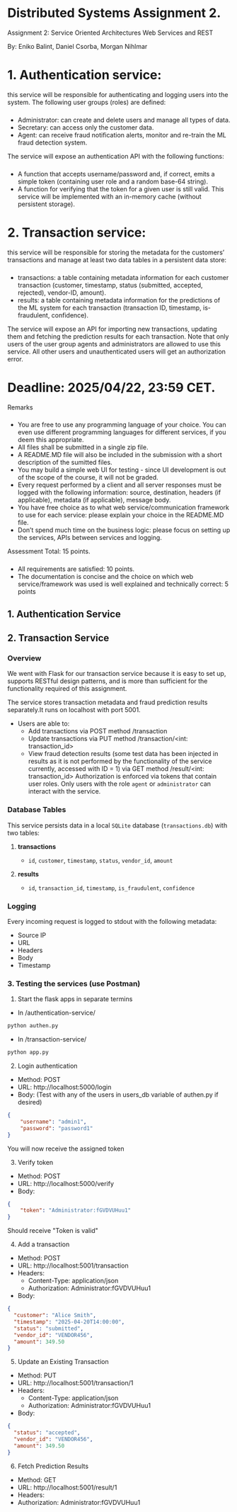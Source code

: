 # Distributed Systems Assignment 2.
Assignment 2: Service Oriented Architectures Web Services and REST

By: Eniko Balint, Daniel Csorba, Morgan Nihlmar

# 1. Authentication service: 
this service will be responsible for authenticating and logging users into the
system. The following user groups (roles) are defined:
###
* Administrator: can create and delete users and manage all types of data.
* Secretary: can access only the customer data.
* Agent: can receive fraud notification alerts, monitor and re-train the ML fraud detection system.

The service will expose an authentication API with the following functions:
###
* A function that accepts username/password and, if correct, emits a simple token (containing user
role and a random base-64 string).
* A function for verifying that the token for a given user is still valid.
This service will be implemented with an in-memory cache (without persistent storage).
# 2. Transaction service: 
this service will be responsible for storing the metadata for the customers’ transactions and manage at least two data tables in a persistent data store:
###
* transactions: a table containing metadata information for each customer transaction (customer,
timestamp, status (submitted, accepted, rejected), vendor-ID, amount).
* results: a table containing metadata information for the predictions of the ML system for each
transaction (transaction ID, timestamp, is-fraudulent, confidence).

The service will expose an API for importing new transactions, updating them and fetching the prediction
results for each transaction. Note that only users of the user group agents and administrators are allowed
to use this service. All other users and unauthenticated users will get an authorization error.
# Deadline: 2025/04/22, 23:59 CET.

Remarks
###
* You are free to use any programming language of your choice. You can even use different programming
languages for different services, if you deem this appropriate.
* All files shall be submitted in a single zip file.
* A README.MD file will also be included in the submission with a short description of the sumitted files.
* You may build a simple web UI for testing - since UI development is out of the scope of the course, it
will not be graded.
* Every request performed by a client and all server responses must be logged with the following information: source, destination, headers (if applicable), metadata (if applicable), message body.
* You have free choice as to what web service/communication framework to use for each service: please
explain your choice in the README.MD file.
* Don’t spend much time on the business logic: please focus on setting up the services, APIs between
services and logging.


Assessment
Total: 15 points.
###
* All requirements are satisfied: 10 points.
* The documentation is concise and the choice on which web service/framework was used is well explained
and technically correct: 5 points

## 1. Authentication Service




## 2. Transaction Service

### Overview

We went with Flask for our transaction service because it is easy to set up, supports RESTful design patterns, and is more than sufficient for the functionality required of this assignment.

The service stores transaction metadata and fraud prediction results separately.It runs on localhost with port 5001. 
- Users are able to:
    - Add transactions via POST method /transaction
    - Update transactions via PUT method /transaction/<int: transaction_id>
    - View fraud detection results (some test data has been injected in results as it is not performed by the functionality of the service currently, accessed with ID = 1) via GET method /result/<int: transaction_id>
Authorization is enforced via tokens that contain user roles. Only users with the role `agent` or `administrator` can interact with the service.

### Database Tables

This service persists data in a local `SQLite` database (`transactions.db`) with two tables:

1. **transactions**
   - `id`, `customer`, `timestamp`, `status`, `vendor_id`, `amount`

2. **results**
   - `id`, `transaction_id`, `timestamp`, `is_fraudulent`, `confidence`


### Logging
Every incoming request is logged to stdout with the following metadata:
- Source IP
- URL
- Headers
- Body
- Timestamp

### 3. Testing the services (use Postman)

1. Start the flask apps in separate termins
* In /authentication-service/
```bash
python authen.py
```
* In /transaction-service/
```bash
python app.py
```

2. Login authentication
- Method: POST
- URL: http://localhost:5000/login
- Body: (Test with any of the users in users_db variable of authen.py if desired)
```json
{
    "username": "admin1",
    "password": "password1"
}
```
You will now receive the assigned token

3. Verify token
- Method: POST
- URL: http://localhost:5000/verify
- Body:
```json (Use the one received from previous step)
{
    "token": "Administrator:fGVDVUHuu1"
}
```
Should receive "Token is valid"

4. Add a transaction
- Method: POST
- URL: http://localhost:5001/transaction
- Headers: 
    - Content-Type: application/json
    - Authorization: Administrator:fGVDVUHuu1
- Body:
```json
{
  "customer": "Alice Smith",
  "timestamp": "2025-04-20T14:00:00",
  "status": "submitted",
  "vendor_id": "VENDOR456",
  "amount": 349.50
}
```

5. Update an Existing Transaction
- Method: PUT
- URL: http://localhost:5001/transaction/1
- Headers:
    - Content-Type: application/json
    - Authorization: Administrator:fGVDVUHuu1
- Body:
```json
{
  "status": "accepted",
  "vendor_id": "VENDOR456",
  "amount": 349.50
}
```

6. Fetch Prediction Results
- Method: GET
- URL: http://localhost:5001/result/1
- Headers:
- Authorization: Administrator:fGVDVUHuu1